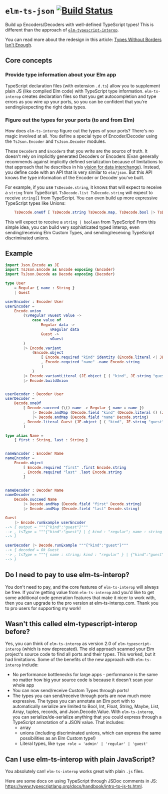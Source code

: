# `elm-ts-json` [![Build Status](https://github.com/dillonkearns/elm-ts-interop/workflows/CI/badge.svg)](https://github.com/dillonkearns/elm-ts-interop/actions?query=branch%3Amain)

Build up Encoders/Decoders with well-defined TypeScript types! This is different than the approach of [`elm-typescript-interop`](https://github.com/dillonkearns/elm-typescript-interop).

You can read more about the redesign in this article: [Types Without Borders Isn't Enough](https://functional.christmas/2020/11).

## Core concepts

### Provide type information about your Elm app

TypeScript declaration files (with extension `.d.ts`) allow you to supplement plain JS (like compiled Elm code) with TypeScript type information. `elm-ts-interop` creates declaration files so that you get autocompletion and type errors as you wire up your ports, so you can be confident that you're sending/expecting the right data types.

### Figure out the types for your ports (to and from Elm)

How does `elm-ts-interop` figure out the types of your ports? There's no magic involved at all. You define a special type of Encoder/Decoder using the `TsJson.Encoder` and `TsJson.Decoder` modules.

These `Decoder`s and `Encoder`s that you write are the source of truth. It doesn't rely on implicitly generated Decoders or Encoders
(Evan generally recommends against implicitly defined serialization because of limitations to that approach that he describes in his [vision for data interchange](https://gist.github.com/evancz/1c5f2cf34939336ecb79b97bb89d9da6#gistcomment-2606737)). Instead, you define code with an API that is very similar to `elm/json`. But this API knows the type information of the Encoder or Decoder you've built.

For example, if you use `TsDecode.string`, it knows that will expect to receive a `string` from TypeScript. `TsDecode.list TsDecode.string`
will expect to receive `string[]` from TypeScript. You can even build up more expressive TypeScript types like Unions:

```elm
    TsDecode.oneOf [ TsDecode.string TsDecode.map, TsDecode.bool |> TsDecode.map boolToString ]
```

This will expect to receive a `string | boolean` from TypeScript! From this simple idea, you can build very sophisticated
typed interop, even sending/receiving Elm Custom Types, and sending/receiving TypeScript discriminated unions.

## Example

```elm
import Json.Encode as JE
import TsJson.Encode as Encode exposing (Encoder)
import TsJson.Decode as Decode exposing (Decoder)

type User
    = Regular { name : String }
    | Guest

userEncoder : Encoder User
userEncoder =
    Encode.union
        (\vRegular vGuest value ->
            case value of
                Regular data ->
                    vRegular data
                Guest ->
                    vGuest
        )
        |> Encode.variant
            (Encode.object
                [ Encode.required "kind" identity (Encode.literal <| JE.string "regular")
                , Encode.required "name" .name Encode.string
                ]
            )
        |> Encode.variantLiteral (JE.object [ ( "kind", JE.string "guest" ) ])
        |> Encode.buildUnion


userDecoder : Decoder User
userDecoder =
    Decode.oneOf
        [ Decode.succeed (\() name -> Regular { name = name })
            |> Decode.andMap (Decode.field "kind" (Decode.literal () (JE.string "regular")))
            |> Decode.andMap (Decode.field "name" Decode.string)
        , Decode.literal Guest (JE.object [ ( "kind", JE.string "guest" ) ])
        ]

type alias Name =
    { first : String, last : String }


nameEncoder : Encoder Name
nameEncoder =
    Encode.object
        [ Encode.required "first" .first Encode.string
        , Encode.required "last" .last Encode.string
        ]


nameDecoder : Decoder Name
nameDecoder =
    Decode.succeed Name
        |> Decode.andMap (Decode.field "first" Decode.string)
        |> Decode.andMap (Decode.field "last" Decode.string)

Guest
    |> Encode.runExample userEncoder
--> { output = """{"kind":"guest"}"""
--> , tsType = """{"kind":"guest"} | { kind : "regular"; name : string }"""
--> }

userDecoder |> Decode.runExample """{"kind":"guest"}"""
--> { decoded = Ok Guest
--> , tsType = """{ name : string; kind : "regular" } | {"kind":"guest"}"""
--> }


```

## Do I need to pay to use elm-ts-interop?

You don't need to pay, and the core features of `elm-ts-interop` will always be free. If you're getting value from `elm-ts-interop` and you'd like to get some additional code generation features that make it nicer to work with, then you can upgrade to the pro version at elm-ts-interop.com. Thank you to pro users for supporting my work!

## Wasn't this called elm-typescript-interop before?

Yes, you can think of `elm-ts-interop` as version 2.0 of `elm-typescript-interop` (which is now deprecated). The old approach scanned your Elm project's source code to find all ports and their types. This worked, but it had limitations. Some of the benefits of the new approach with `elm-ts-interop` include:

- No performance bottlenecks for large apps - performance is the same no matter how big your source code is because it doesn't scan your whole app
- You can now send/receive Custom Types through ports!
- The types you can send/receive through ports are now much more expressive. The types you can annotate an Elm port with to automatically serialize are limited to Bool, Int, Float, String, Maybe, List, Array, tuples, records, and Json.Decode.Value. With `elm-ts-interop`, you can serialize/de-serialize anything that you could express through a TypeScript annotation of a JSON value. That includes:
  - array
  - unions (including discriminated unions, which can express the same possibilities as an Elm Custom type!)
  - Literal types, like `type role = 'admin' | 'regular' | 'guest'`

## Can I use elm-ts-interop with plain JavaScript?

You absolutely can! `elm-ts-interop` works great with plain `.js` files.

Here are some docs on using TypeScript through JSDoc comments in JS: <https://www.typescriptlang.org/docs/handbook/intro-to-js-ts.html>.
